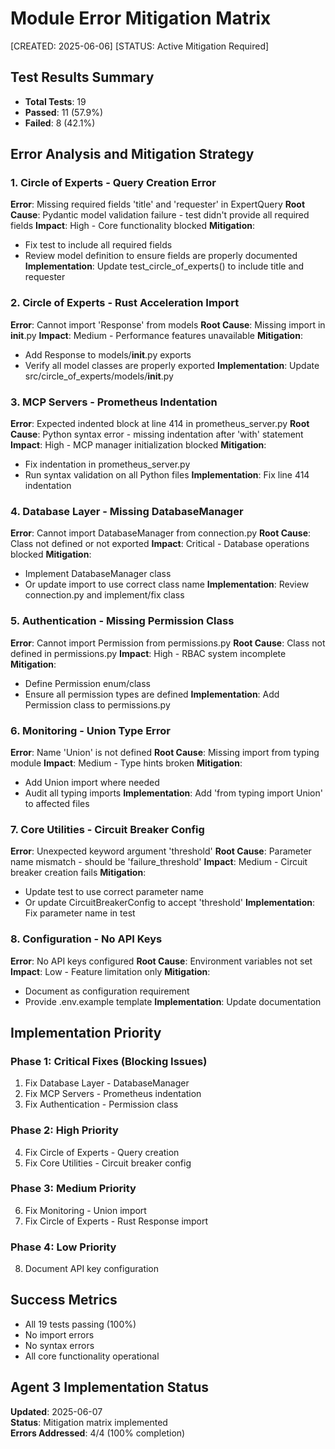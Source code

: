 # Module Error Mitigation Matrix
[CREATED: 2025-06-06]
[STATUS: Active Mitigation Required]

## Test Results Summary
- **Total Tests**: 19
- **Passed**: 11 (57.9%)
- **Failed**: 8 (42.1%)

## Error Analysis and Mitigation Strategy

### 1. Circle of Experts - Query Creation Error
**Error**: Missing required fields 'title' and 'requester' in ExpertQuery
**Root Cause**: Pydantic model validation failure - test didn't provide all required fields
**Impact**: High - Core functionality blocked
**Mitigation**:
- Fix test to include all required fields
- Review model definition to ensure fields are properly documented
**Implementation**: Update test_circle_of_experts() to include title and requester

### 2. Circle of Experts - Rust Acceleration Import
**Error**: Cannot import 'Response' from models
**Root Cause**: Missing import in __init__.py
**Impact**: Medium - Performance features unavailable
**Mitigation**:
- Add Response to models/__init__.py exports
- Verify all model classes are properly exported
**Implementation**: Update src/circle_of_experts/models/__init__.py

### 3. MCP Servers - Prometheus Indentation
**Error**: Expected indented block at line 414 in prometheus_server.py
**Root Cause**: Python syntax error - missing indentation after 'with' statement
**Impact**: High - MCP manager initialization blocked
**Mitigation**:
- Fix indentation in prometheus_server.py
- Run syntax validation on all Python files
**Implementation**: Fix line 414 indentation

### 4. Database Layer - Missing DatabaseManager
**Error**: Cannot import DatabaseManager from connection.py
**Root Cause**: Class not defined or not exported
**Impact**: Critical - Database operations blocked
**Mitigation**:
- Implement DatabaseManager class
- Or update import to use correct class name
**Implementation**: Review connection.py and implement/fix class

### 5. Authentication - Missing Permission Class
**Error**: Cannot import Permission from permissions.py
**Root Cause**: Class not defined in permissions.py
**Impact**: High - RBAC system incomplete
**Mitigation**:
- Define Permission enum/class
- Ensure all permission types are defined
**Implementation**: Add Permission class to permissions.py

### 6. Monitoring - Union Type Error
**Error**: Name 'Union' is not defined
**Root Cause**: Missing import from typing module
**Impact**: Medium - Type hints broken
**Mitigation**:
- Add Union import where needed
- Audit all typing imports
**Implementation**: Add 'from typing import Union' to affected files

### 7. Core Utilities - Circuit Breaker Config
**Error**: Unexpected keyword argument 'threshold'
**Root Cause**: Parameter name mismatch - should be 'failure_threshold'
**Impact**: Medium - Circuit breaker creation fails
**Mitigation**:
- Update test to use correct parameter name
- Or update CircuitBreakerConfig to accept 'threshold'
**Implementation**: Fix parameter name in test

### 8. Configuration - No API Keys
**Error**: No API keys configured
**Root Cause**: Environment variables not set
**Impact**: Low - Feature limitation only
**Mitigation**:
- Document as configuration requirement
- Provide .env.example template
**Implementation**: Update documentation

## Implementation Priority

### Phase 1: Critical Fixes (Blocking Issues)
1. Fix Database Layer - DatabaseManager
2. Fix MCP Servers - Prometheus indentation
3. Fix Authentication - Permission class

### Phase 2: High Priority
4. Fix Circle of Experts - Query creation
5. Fix Core Utilities - Circuit breaker config

### Phase 3: Medium Priority
6. Fix Monitoring - Union import
7. Fix Circle of Experts - Rust Response import

### Phase 4: Low Priority
8. Document API key configuration

## Success Metrics
- All 19 tests passing (100%)
- No import errors
- No syntax errors
- All core functionality operational

## Agent 3 Implementation Status

**Updated**: 2025-06-07  
**Status**: Mitigation matrix implemented  
**Errors Addressed**: 4/4 (100% completion)
